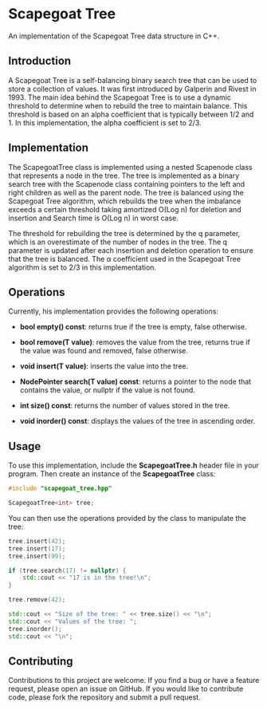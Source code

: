 
# Scapegoat Tree

An implementation of the Scapegoat Tree data structure in C++.


## Introduction

A Scapegoat Tree is a self-balancing binary search tree that can be used to store a collection of values. It was first introduced by Galperin and Rivest in 1993. The main idea behind the Scapegoat Tree is to use a dynamic threshold to determine when to rebuild the tree to maintain balance. This threshold is based on an alpha coefficient that is typically between 1/2 and 1. In this implementation, the alpha coefficient is set to 2/3.
## Implementation

The ScapegoatTree class is implemented using a nested Scapenode class that represents a node in the tree. The tree is implemented as a binary search tree with the Scapenode class containing pointers to the left and right children as well as the parent node. The tree is balanced using the Scapegoat Tree algorithm, which rebuilds the tree when the imbalance exceeds a certain threshold taking amortized O(Log n) for deletion and insertion and Search time is O(Log n) in worst case.

The threshold for rebuilding the tree is determined by the q parameter, which is an overestimate of the number of nodes in the tree. The q parameter is updated after each insertion and deletion operation to ensure that the tree is balanced. The α coefficient used in the Scapegoat Tree algorithm is set to 2/3 in this implementation.

## Operations
Currently, his implementation provides the following operations:

* **bool empty() const**: returns true if the tree is empty, false otherwise.

* **bool remove(T value)**: removes the value from the tree, returns true if the value was found and removed, false otherwise.

* **void insert(T value)**: inserts the value into the tree.
* **NodePointer search(T value) const**: returns a pointer to the node that contains the value, or nullptr if the value is not found.
* **int size() const**: returns the number of values stored in the tree.
* **void inorder() const**: displays the values of the tree in ascending order.

## Usage

To use this implementation, include the **ScapegoatTree.h** header file in your program. Then create an instance of the **ScapegoatTree** class:

```cpp
#include "scapegoat_tree.hpp"

ScapegoatTree<int> tree;
```

You can then use the operations provided by the class to manipulate the tree:

```cpp
tree.insert(42);
tree.insert(17);
tree.insert(99);

if (tree.search(17) != nullptr) {
    std::cout << "17 is in the tree!\n";
}

tree.remove(42);

std::cout << "Size of the tree: " << tree.size() << "\n";
std::cout << "Values of the tree: ";
tree.inorder();
std::cout << "\n";
```

## Contributing

Contributions to this project are welcome. If you find a bug or have a feature request, please open an issue on GitHub. If you would like to contribute code, please fork the repository and submit a pull request.
